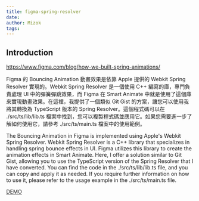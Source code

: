 ```yaml
---
title: figma-spring-resolver
date: 
author: Mizok
tags: 
---
```


## Introduction

https://www.figma.com/blog/how-we-built-spring-animations/

Figma 的 Bouncing Animation 動畫效果是依靠 Apple 提供的 Webkit Spring Resolver 實現的。Webkit Spring Resolver 是一個使用 C++ 編寫的庫，專門負責處理 UI 中的彈簧彈跳效果，而 Figma 在 Smart Animate 中就是使用了這個庫來實現動畫效果。在這裡，我提供了一個類似 Git Gist 的方案，讓您可以使用我將其轉換為 TypeScript 版本的 Spring Resolver。這個程式碼可以在 ./src/ts/lib/lib.ts 檔案中找到，您可以複製程式碼並應用它。如果您需要進一步了解如何使用它，請參考 ./src/ts/main.ts 檔案中的使用範例。

The Bouncing Animation in Figma is implemented using Apple's Webkit Spring Resolver. Webkit Spring Resolver is a C++ library that specializes in handling spring bounce effects in UI. Figma utilizes this library to create the animation effects in Smart Animate. Here, I offer a solution similar to Git Gist, allowing you to use the TypeScript version of the Spring Resolver that I have converted. You can find the code in the ./src/ts/lib/lib.ts file, and you can copy and apply it as needed. If you require further information on how to use it, please refer to the usage example in the ./src/ts/main.ts file.








[DEMO](https://mizok.github.io/figma-spring-solver/)
